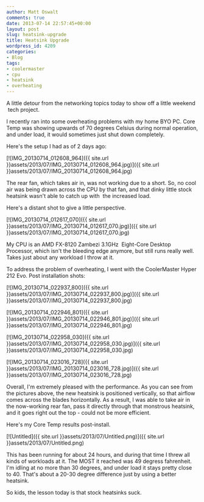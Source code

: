 ```yaml
---
author: Matt Oswalt
comments: true
date: 2013-07-14 22:57:45+00:00
layout: post
slug: heatsink-upgrade
title: Heatsink Upgrade
wordpress_id: 4209
categories:
- Blog
tags:
- coolermaster
- cpu
- heatsink
- overheating
---
```


A little detour from the networking topics today to show off a little weekend  tech project.

I recently ran into some overheating problems with my home BYO PC. Core Temp was showing upwards of 70 degrees Celsius during normal operation, and under load, it would sometimes just shut down completely.

Here's the setup I had as of 2 days ago:

[![IMG_20130714_012608_964]({{ site.url }}assets/2013/07/IMG_20130714_012608_964.jpg)]({{ site.url }}assets/2013/07/IMG_20130714_012608_964.jpg)

The rear fan, which takes air in, was not working due to a short. So, no cool air was being drawn across the CPU by that fan, and that dinky little stock heatsink wasn't able to catch up with  the increased load.

Here's a distant shot to give a little perspective.

[![IMG_20130714_012617_070]({{ site.url }}assets/2013/07/IMG_20130714_012617_070.jpg)]({{ site.url }}assets/2013/07/IMG_20130714_012617_070.jpg)

My CPU is an AMD FX-8120 Zambezi 3.1GHz  Eight-Core Desktop Processor, which isn't the bleeding edge anymore, but still runs really well. Takes just about any workload I throw at it.

To address the problem of overheating, I went with the CoolerMaster Hyper 212 Evo. Post installation shots:

[![IMG_20130714_022937_800]({{ site.url }}assets/2013/07/IMG_20130714_022937_800.jpg)]({{ site.url }}assets/2013/07/IMG_20130714_022937_800.jpg)

[![IMG_20130714_022946_801]({{ site.url }}assets/2013/07/IMG_20130714_022946_801.jpg)]({{ site.url }}assets/2013/07/IMG_20130714_022946_801.jpg)

[![IMG_20130714_022958_030]({{ site.url }}assets/2013/07/IMG_20130714_022958_030.jpg)]({{ site.url }}assets/2013/07/IMG_20130714_022958_030.jpg)

[![IMG_20130714_023016_728]({{ site.url }}assets/2013/07/IMG_20130714_023016_728.jpg)]({{ site.url }}assets/2013/07/IMG_20130714_023016_728.jpg)

Overall, I'm extremely pleased with the performance. As you can see from the pictures above, the new heatsink is positioned vertically, so that airflow comes across the blades horizontally. As a result, I was able to take air in the now-working rear fan, pass it directly through that monstrous heatsink, and it goes right out the top - could not be more efficient.

Here's my Core Temp results post-install.

[![Untitled]({{ site.url }}assets/2013/07/Untitled.png)]({{ site.url }}assets/2013/07/Untitled.png)

This has been running for about 24 hours, and during that time I threw all kinds of workloads at it. The MOST it reached was 49 degress fahrenheit. I'm idling at no more than 30 degrees, and under load it stays pretty close to 40. That's about a 20-30 degree difference just by using a better heatsink.

So kids, the lesson today is that stock heatsinks suck.
